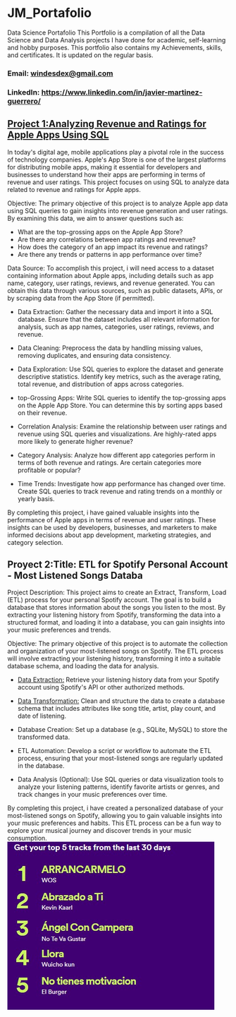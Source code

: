 # JM_Portafolio
Data Science Portafolio
This Portfolio is a compilation of all the Data Science and Data Analysis projects I have done for academic, self-learning and hobby purposes. This portfolio also contains my Achievements, skills, and certificates. It is updated on the regular basis.

### Email: windesdex@gmail.com

### LinkedIn: https://www.linkedin.com/in/javier-martinez-guerrero/


## [Project 1:Analyzing Revenue and Ratings for Apple Apps Using SQL ](https://github.com/Winsdex/JM_Portafolio.html/blob/main/ProyectApple.sql) 

In today's digital age, mobile applications play a pivotal role in the success of technology companies. Apple's App Store is one of the largest platforms for distributing mobile apps, making it essential for developers and businesses to understand how their apps are performing in terms of revenue and user ratings. This project focuses on using SQL to analyze data related to revenue and ratings for Apple apps.

Objective:
The primary objective of this project is to analyze Apple app data using SQL queries to gain insights into revenue generation and user ratings. By examining this data, we aim to answer questions such as:

- What are the top-grossing apps on the Apple App Store?
- Are there any correlations between app ratings and revenue?
- How does the category of an app impact its revenue and ratings?
- Are there any trends or patterns in app performance over time?

Data Source:
To accomplish this project, i will need access to a dataset containing information about Apple apps, including details such as app name, category, user ratings, reviews, and revenue generated. You can obtain this data through various sources, such as public datasets, APIs, or by scraping data from the App Store (if permitted).


- Data Extraction: Gather the necessary data and import it into a SQL database. Ensure that the dataset includes all relevant information for analysis, such as app names, categories, user ratings, reviews, and revenue.

- Data Cleaning: Preprocess the data by handling missing values, removing duplicates, and ensuring data consistency.

- Data Exploration: Use SQL queries to explore the dataset and generate descriptive statistics. Identify key metrics, such as the average rating, total revenue, and distribution of apps across categories.

- top-Grossing Apps: Write SQL queries to identify the top-grossing apps on the Apple App Store. You can determine this by sorting apps based on their revenue.

- Correlation Analysis: Examine the relationship between user ratings and revenue using SQL queries and visualizations. Are highly-rated apps more likely to generate higher revenue?

- Category Analysis: Analyze how different app categories perform in terms of both revenue and ratings. Are certain categories more profitable or popular?

- Time Trends: Investigate how app performance has changed over time. Create SQL queries to track revenue and rating trends on a monthly or yearly basis.




By completing this project, i have gained valuable insights into the performance of Apple apps in terms of revenue and user ratings. These insights can be used by developers, businesses, and marketers to make informed decisions about app development, marketing strategies, and category selection.



## Proyect 2:Title: ETL for Spotify Personal Account - Most Listened Songs Databa 
Project Description:
This project aims to create an Extract, Transform, Load (ETL) process for your personal Spotify account. The goal is to build a database that stores information about the songs you listen to the most. By extracting your listening history from Spotify, transforming the data into a structured format, and loading it into a database, you can gain insights into your music preferences and trends.

Objective:
The primary objective of this project is to automate the collection and organization of your most-listened songs on Spotify. The ETL process will involve extracting your listening history, transforming it into a suitable database schema, and loading the data for analysis.

- [Data Extraction:](https://github.com/Winsdex/JM_Portafolio.html/blob/main/ExtracSpofity.py) Retrieve your listening history data from your Spotify account using Spotify's API or other authorized methods.

- [Data Transformation:](https://github.com/Winsdex/JM_Portafolio.html/blob/main/SpofityDrag.py) Clean and structure the data to create a database schema that includes attributes like song title, artist, play count, and date of listening.

- Database Creation: Set up a database (e.g., SQLite, MySQL) to store the transformed data.

- ETL Automation: Develop a script or workflow to automate the ETL process, ensuring that your most-listened songs are regularly updated in the database.

- Data Analysis (Optional): Use SQL queries or data visualization tools to analyze your listening patterns, identify favorite artists or genres, and track changes in your music preferences over time.

By completing this project, i have created a personalized database of your most-listened songs on Spotify, allowing you to gain valuable insights into your music preferences and habits. This ETL process can be a fun way to explore your musical journey and discover trends in your music consumption.
![alt text](sopfity.jpg)
